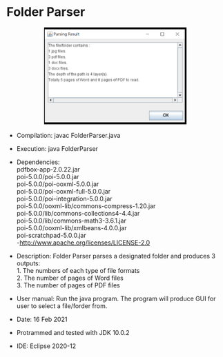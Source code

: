 # Folder Parser

<p align="center">
  <img src="https://github.com/JQC-hash/Folder-Parser/blob/main/FolderParser_Result%20Window.png" width="330" height="225"/>
</p>

 *  Compilation:  javac FolderParser.java  
 *  Execution:   java FolderParser  
 *  Dependencies:   
pdfbox-app-2.0.22.jar  
poi-5.0.0/poi-5.0.0.jar  
poi-5.0.0/poi-ooxml-5.0.0.jar  
poi-5.0.0/poi-ooxml-full-5.0.0.jar  
poi-5.0.0/poi-integration-5.0.0.jar  
poi-5.0.0/ooxml-lib/commons-compress-1.20.jar  
poi-5.0.0/lib/commons-collections4-4.4.jar  
poi-5.0.0/lib/commons-math3-3.6.1.jar  
poi-5.0.0/ooxml-lib/xmlbeans-4.0.0.jar  
poi-scratchpad-5.0.0.jar  
-http://www.apache.org/licenses/LICENSE-2.0  

 *  Description:   Folder Parser parses a designated folder and produces 3 outputs:  
		1. The numbers of each type of file formats  
		2. The number of pages of Word files  
		3. The number of pages of PDF files  
 *  User manual: Run the java program. The program will produce GUI for user to select a file/forder from.  
 
 * Date: 16 Feb 2021  
 * Protrammed and tested with JDK 10.0.2   
 * IDE: Eclipse 2020-12  
